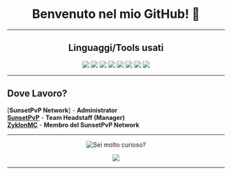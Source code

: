 <h1 align="center">Benvenuto nel mio GitHub! 👋 </h1>

<hr>
  <h2 align="center">Linguaggi/Tools usati</h2>
  
  <p align="center">
    <a>
      <img src="https://img.shields.io/badge/Java-ED8B00?style=for-the-badge&logo=kotlin&logoColor=white" />
      <img src="https://img.shields.io/badge/Html5-FF3300?style=for-the-badge&logo=html5&logoColor=white" />
      <img src="https://img.shields.io/badge/Css-CC33FF?style=for-the-badge&logo=css3&logoColor=white" />
      <img src="https://img.shields.io/badge/JavaScript-FFFF00?style=for-the-badge&logo=javascript&logoColor=white" />
      <img src="https://img.shields.io/badge/Discord.js-3333cc?style=for-the-badge&logo=discord&logoColor=white" />
      <img src="https://img.shields.io/badge/MongoDB-161616?style=for-the-badge&logo=mysql&logoColor=white" />
      <img src="https://img.shields.io/badge/MariaDB-4EA94B?style=for-the-badge&logo=mariadb&logoColor=white" />
      <img src="https://img.shields.io/badge/Node.js-43853D?style=for-the-badge&logo=node.js&logoColor=white" />
    </a>
  </p>
</hr>

<hr>
  <h2> Dove Lavoro? </h2>
</hr>

[**SunsetPvP Network**] - **Administrator**
<br>
[**SunsetPvP**](https://github.com/SunsetPvP) - **Team Headstaff (Manager)**
<br>
[**ZyklonMC**](https://discord.zyklonmc.it) - **Membro del SunsetPvP Network**
<br>


<hr>
  <p align="center"><img src="https://github-readme-stats.vercel.app/api/top-langs/?username=Ryneit&theme=gruvbox" alt="Sei molto curioso?" /></p>
  <p align="center"><img src="https://discord.c99.nl/widget/theme-2/1088118628416749568.png"/> </p>
<hr>
